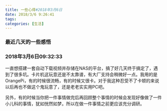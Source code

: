 ```yaml
---
title: 一些心得#2018年3月6日
date: 2018/3/6 9:26:41
tags:
categories: [生活]
---
```


### 最近几天的一些感悟
### 2018年3月6日09:32:33
一直想搭建一套自动下载视频并存储在NAS的平台，搞了好几天终于搞定了，遇到了很多坑。卡片机这玩意还是不太靠谱，有大厂支持会稍微好一点。我用的是OrangePi，有的时候很流畅，有的时候又很卡。对于我这种忍受不了卡顿的来说以后再也不做这个鬼玩意了，还是老老实实用PC吧。

另外，有的时候当你把一件事情做完后再回顾整个事情的时候会发现好像做了一件小儿科的事情，犹如恍然如梦。所以在做一件事情之前更应该充分调研。